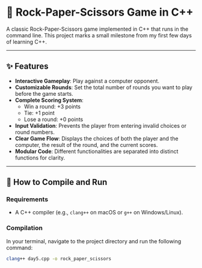 # 🚀 Rock-Paper-Scissors Game in C++

A classic Rock-Paper-Scissors game implemented in C++ that runs in the command line. This project marks a small milestone from my first few days of learning C++.

---

## ✨ Features

* **Interactive Gameplay**: Play against a computer opponent.
* **Customizable Rounds**: Set the total number of rounds you want to play before the game starts.
* **Complete Scoring System**:
    * Win a round: +3 points
    * Tie: +1 point
    * Lose a round: +0 points
* **Input Validation**: Prevents the player from entering invalid choices or round numbers.
* **Clear Game Flow**: Displays the choices of both the player and the computer, the result of the round, and the current scores.
* **Modular Code**: Different functionalities are separated into distinct functions for clarity.

---

## 🔧 How to Compile and Run

### Requirements
* A C++ compiler (e.g., `clang++` on macOS or `g++` on Windows/Linux).

### Compilation
In your terminal, navigate to the project directory and run the following command:

```bash
clang++ day5.cpp -o rock_paper_scissors

